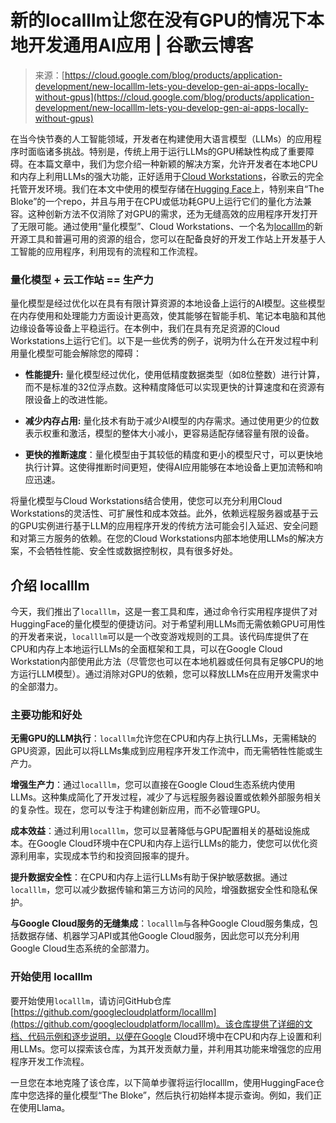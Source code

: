 <!--yml

category: 未分类

date: 2024-05-27 14:39:40

-->

# 新的localllm让您在没有GPU的情况下本地开发通用AI应用 | 谷歌云博客

> 来源：[https://cloud.google.com/blog/products/application-development/new-localllm-lets-you-develop-gen-ai-apps-locally-without-gpus](https://cloud.google.com/blog/products/application-development/new-localllm-lets-you-develop-gen-ai-apps-locally-without-gpus)

在当今快节奏的人工智能领域，开发者在构建使用大语言模型（LLMs）的应用程序时面临诸多挑战。特别是，传统上用于运行LLMs的GPU稀缺性构成了重要障碍。在本篇文章中，我们为您介绍一种新颖的解决方案，允许开发者在本地CPU和内存上利用LLMs的强大功能，正好适用于[Cloud Workstations](https://cloud.google.com/workstations)，谷歌云的完全托管开发环境。我们在本文中使用的模型存储在[Hugging Face](https://huggingface.co/)上，特别来自“The Bloke”的一个repo，并且与用于在CPU或低功耗GPU上运行它们的量化方法兼容。这种创新方法不仅消除了对GPU的需求，还为无缝高效的应用程序开发打开了无限可能。通过使用“量化模型”、Cloud Workstations、一个名为[localllm](https://github.com/googlecloudplatform/localllm)的新开源工具和普遍可用的资源的组合，您可以在配备良好的开发工作站上开发基于人工智能的应用程序，利用现有的流程和工作流程。

### **量化模型 + 云工作站 == 生产力**

量化模型是经过优化以在具有有限计算资源的本地设备上运行的AI模型。这些模型在内存使用和处理能力方面设计更高效，使其能够在智能手机、笔记本电脑和其他边缘设备等设备上平稳运行。在本例中，我们在具有充足资源的Cloud Workstations上运行它们。以下是一些优秀的例子，说明为什么在开发过程中利用量化模型可能会解除您的障碍：

+   **性能提升:** 量化模型经过优化，使用低精度数据类型（如8位整数）进行计算，而不是标准的32位浮点数。这种精度降低可以实现更快的计算速度和在资源有限设备上的改进性能。

+   **减少内存占用:** 量化技术有助于减少AI模型的内存需求。通过使用更少的位数表示权重和激活，模型的整体大小减小，更容易适配存储容量有限的设备。

+   **更快的推断速度**：量化模型由于其较低的精度和更小的模型尺寸，可以更快地执行计算。这使得推断时间更短，使得AI应用能够在本地设备上更加流畅和响应迅速。

将量化模型与Cloud Workstations结合使用，使您可以充分利用Cloud Workstations的灵活性、可扩展性和成本效益。此外，依赖远程服务器或基于云的GPU实例进行基于LLM的应用程序开发的传统方法可能会引入延迟、安全问题和对第三方服务的依赖。在您的Cloud Workstations内部本地使用LLMs的解决方案，不会牺牲性能、安全性或数据控制权，具有很多好处。

## **介绍** **localllm**

今天，我们推出了`localllm`，这是一套工具和库，通过命令行实用程序提供了对HuggingFace的量化模型的便捷访问。对于希望利用LLMs而无需依赖GPU可用性的开发者来说，`localllm`可以是一个改变游戏规则的工具。该代码库提供了在CPU和内存上本地运行LLMs的全面框架和工具，可以在Google Cloud Workstation内部使用此方法（尽管您也可以在本地机器或任何具有足够CPU的地方运行LLM模型）。通过消除对GPU的依赖，您可以释放LLMs在应用开发需求中的全部潜力。

### **主要功能和好处**

**无需GPU的LLM执行**：`localllm`允许您在CPU和内存上执行LLMs，无需稀缺的GPU资源，因此可以将LLMs集成到应用程序开发工作流中，而无需牺牲性能或生产力。

**增强生产力**：通过`localllm`，您可以直接在Google Cloud生态系统内使用LLMs。这种集成简化了开发过程，减少了与远程服务器设置或依赖外部服务相关的复杂性。现在，您可以专注于构建创新应用，而不必管理GPU。  

**成本效益**：通过利用`localllm`，您可以显著降低与GPU配置相关的基础设施成本。在Google Cloud环境中在CPU和内存上运行LLMs的能力，使您可以优化资源利用率，实现成本节约和投资回报率的提升。

**提升数据安全性**：在CPU和内存上运行LLMs有助于保护敏感数据。通过`localllm`，您可以减少数据传输和第三方访问的风险，增强数据安全性和隐私保护。

**与Google Cloud服务的无缝集成**：`localllm`与各种Google Cloud服务集成，包括数据存储、机器学习API或其他Google Cloud服务，因此您可以充分利用Google Cloud生态系统的全部潜力。

### **开始使用** **localllm**

要开始使用`localllm`，请访问GitHub仓库[https://github.com/googlecloudplatform/localllm](https://github.com/googlecloudplatform/localllm)。该仓库提供了详细的文档、代码示例和逐步说明，以便在Google Cloud环境中在CPU和内存上设置和利用LLMs。您可以探索该仓库，为其开发贡献力量，并利用其功能来增强您的应用程序开发工作流程。

一旦您在本地克隆了该仓库，以下简单步骤将运行localllm，使用HuggingFace仓库中您选择的量化模型“The Bloke”，然后执行初始样本提示查询。例如，我们正在使用Llama。
